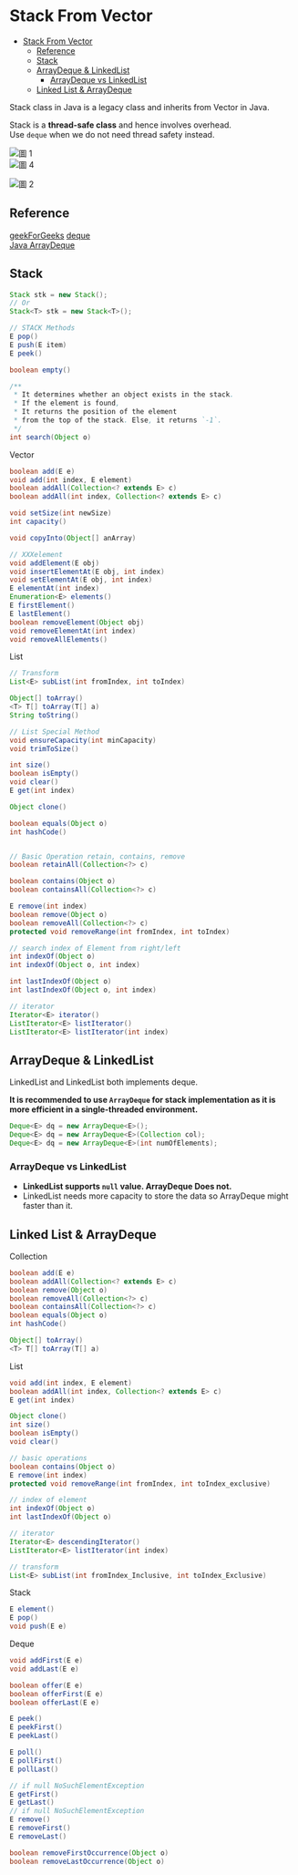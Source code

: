 # Stack From Vector

- [Stack From Vector](#stack-from-vector)
  - [Reference](#reference)
  - [Stack](#stack)
  - [ArrayDeque & LinkedList](#arraydeque--linkedlist)
    - [ArrayDeque vs LinkedList](#arraydeque-vs-linkedlist)
  - [Linked List & ArrayDeque](#linked-list--arraydeque)

Stack class in Java is a legacy class and inherits from Vector in Java.   

Stack is a **thread-safe class** and hence involves overhead.     
Use `deque` when we do not need thread safety instead.

![圖 1](../../images/1fef51ac296b998d1523e0e130d217cabc0959a6c886bfbf8766b64e5c3c9b3d.png)  
![圖 4](../images/278f13baf8d21fa522f728785943075c7a3952d86f055fabf10187deb1cdf047.png) 

![圖 2](../../images/d6d10331410504c53fb7a559a5435a5f89452bb56d4404e6c2afb51d1190d3b0.png)  

## Reference

[geekForGeeks](https://www.geeksforgeeks.org/stack-class-in-java/)
[deque](https://ithelp.ithome.com.tw/articles/10229634)   
[Java ArrayDeque](https://www.cainiaojc.com/java/java-arraydeque.html)

## Stack 

```java
Stack stk = new Stack();  
// Or
Stack<T> stk = new Stack<T>();  
```

```java 
// STACK Methods
E pop()
E push(E item)
E peek()

boolean	empty()

/** 
 * It determines whether an object exists in the stack. 
 * If the element is found, 
 * It returns the position of the element 
 * from the top of the stack. Else, it returns `-1`.
 */
int	search(Object o)
```


Vector
```java
boolean	add(E e)
void add(int index, E element)
boolean	addAll(Collection<? extends E> c)
boolean	addAll(int index, Collection<? extends E> c)

void setSize(int newSize)
int	capacity()

void copyInto(Object[] anArray)

// XXXelement
void addElement(E obj)
void insertElementAt(E obj, int index)
void setElementAt(E obj, int index)
E elementAt(int index)
Enumeration<E> elements()
E firstElement()
E lastElement()
boolean removeElement(Object obj)
void removeElementAt(int index)
void removeAllElements()
```


List

```java
// Transform
List<E>	subList(int fromIndex, int toIndex)

Object[] toArray()
<T> T[]	toArray(T[] a)
String toString()

// List Special Method
void ensureCapacity(int minCapacity)
void trimToSize()

int	size()
boolean	isEmpty()
void clear()
E get(int index)

Object clone()

boolean	equals(Object o)
int	hashCode()


// Basic Operation retain, contains, remove
boolean	retainAll(Collection<?> c)

boolean	contains(Object o)
boolean	containsAll(Collection<?> c)

E remove(int index)
boolean	remove(Object o)
boolean	removeAll(Collection<?> c)
protected void removeRange(int fromIndex, int toIndex)

// search index of Element from right/left
int	indexOf(Object o)
int	indexOf(Object o, int index)

int	lastIndexOf(Object o)
int	lastIndexOf(Object o, int index)

// iterator
Iterator<E>	iterator()
ListIterator<E>	listIterator()
ListIterator<E>	listIterator(int index)
```


## ArrayDeque & LinkedList

LinkedList and LinkedList both implements deque.

**It is recommended to use `ArrayDeque` for stack implementation as it is more efficient in a single-threaded environment.**
```java
Deque<E> dq = new ArrayDeque<E>();
Deque<E> dq = new ArrayDeque<E>(Collection col);
Deque<E> dq = new ArrayDeque<E>(int numOfElements);
```

### ArrayDeque vs LinkedList

- **LinkedList supports `null` value. ArrayDeque Does not.**    
- LinkedList needs more capacity to store the data so ArrayDeque might faster than it.    

## Linked List & ArrayDeque

Collection
```java
boolean	add(E e)
boolean	addAll(Collection<? extends E> c)
boolean remove(Object o)
boolean	removeAll(Collection<?> c)
boolean	containsAll(Collection<?> c)
boolean	equals(Object o)
int	hashCode()

Object[] toArray()
<T> T[] toArray(T[] a)
```

List
```java
void add(int index, E element)
boolean	addAll(int index, Collection<? extends E> c)
E get(int index)

Object clone()
int	size()
boolean	isEmpty()
void clear()

// basic operations
boolean contains(Object o)
E remove(int index)
protected void removeRange(int fromIndex, int toIndex_exclusive)

// index of element
int	indexOf(Object o)
int	lastIndexOf(Object o)

// iterator
Iterator<E>	descendingIterator()
ListIterator<E>	listIterator(int index)

// transform
List<E> subList(int fromIndex_Inclusive, int toIndex_Exclusive)
```

Stack 
```java
E element()
E pop()
void push(E e)
```

Deque
```java
void addFirst(E e)  
void addLast(E e)

boolean	offer(E e)
boolean	offerFirst(E e)
boolean	offerLast(E e)

E peek()
E peekFirst()
E peekLast()

E poll()
E pollFirst()
E pollLast()

// if null NoSuchElementException
E getFirst()
E getLast() 
// if null NoSuchElementException
E remove()      
E removeFirst()
E removeLast()

boolean	removeFirstOccurrence(Object o)
boolean	removeLastOccurrence(Object o)
```


